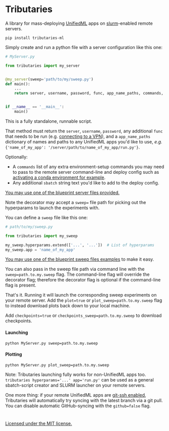 # Tributaries 

A library for mass-deploying [UnifiedML](github.com/agi-init/UnifiedML) apps on [slurm]()-enabled remote servers.

```console
pip install tributaries-ml
```

Simply create and run a python file with a server configuration like this one:

```python
# MyServer.py

from tributaries import my_server


@my_server(sweep='path/to/my/sweep.py')
def main():
    ...
    return server, username, password, func, app_name_paths, commands, sbatch


if __name__ == '__main__':
    main()
```

This is a fully standalone, runnable script.

That method must return the ```server```, ```username```, ```password```, any additional ```func``` that needs to be run (e.g. [connecting to a VPN]()), and a ```app_name_paths``` dictionary of names and paths to any UnifiedML apps you'd like to use, *e.g.* ```{'name_of_my_app': '/server/path/to/name_of_my_app/run.py'}```.

Optionally:
- A ```commands``` list of any extra environment-setup commands you may need to pass to the remote server command-line and deploy config such as [activating a conda environment for example]().
- Any additional ```sbatch``` string text you'd like to add to the deploy config.

[You may use one of the blueprint server files provided.]()

Note the decorator may accept a ```sweep=``` file path for picking out the hyperparams to launch the experiments with.

You can define a ```sweep``` file like this one:

```python
# path/to/my/sweep.py

from tributaries import my_sweep

my_sweep.hyperparams.extend(['...', '...'])  # List of hyperparams
my_sweep.app = 'name_of_my_app'
```

[You may use one of the blueprint sweep files examples]() to make it easy.

You can also pass in the sweep file path via command line with the ```sweep=path.to.my.sweep``` flag. The command-line flag will override the decorator flag; therefore the decorator flag is optional if the command-line flag is present.

That's it. Running it will launch the corresponding sweep experiments on your remote server. Add the ```plot=true``` or ```plot_sweep=path.to.my.sweep``` flag to instead download plots back down to your local machine.

Add ```checkpoints=true``` or ```checkpoints_sweep=path.to.my.sweep``` to download checkpoints.

#### Launching

```console
python MyServer.py sweep=path.to.my.sweep
```

#### Plotting

```console
python MyServer.py plot_sweep=path.to.my.sweep
```

[//]: # (Note: these hyperparams are already fully part of [UnifiedML]&#40;github.com/agi-init/UnifiedML&#41;, together with the ```my_server=``` server-path flag for pointing to a server file, *e.g.*, ```ML my_server=MyServer.main``` can launch and plot the above directly from [UnifiedML]&#40;github.com/agi-init/UnifiedML&#41;! )

Note: Tributaries launching fully works for non-UnifiedML apps too. ```tributaries hyperparams='...' app='run.py'``` can be used as a general sbatch-script creator and SLURM launcher on your remote servers.

One more thing: if your remote UnifiedML apps are [git-ssh enabled](https://docs.github.com/en/authentication/connecting-to-github-with-ssh), Tributaries will automatically try syncing with the latest branch via a git pull. You can disable automatic GitHub-syncing with the ```github=false``` flag. 

#

[Licensed under the MIT license.](MIT_LICENSE)

